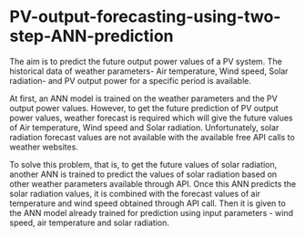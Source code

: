 # PV-output-forecasting-using-two-step-ANN-prediction

The aim is to predict the future output power values of a PV system. The historical data of weather parameters- Air temperature, Wind speed, Solar radiation- and PV output power for a specific period is available.

At first, an ANN model is trained on the weather parameters and the PV output power values. However, to get the future prediction of PV output power values, weather forecast is required which will give the future values of Air temperature, Wind speed and Solar radiation. Unfortunately, solar radiation forecast values are not available with the available free API calls to weather websites. 

To solve this problem, that is, to get the future values of solar radiation, another ANN is trained to predict the values of solar radiation based on other weather parameters available through API. Once this ANN predicts the solar radiation values, it is combined with the forecast values of air temperature and wind speed obtained through API call. Then it is given to the ANN model already trained for prediction using input parameters - wind speed, air temperature and solar radiation.
